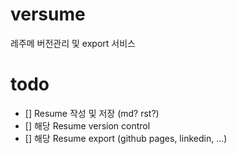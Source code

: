 # versume
레주메 버전관리 및 export 서비스

# todo
- [] Resume 작성 및 저장 (md? rst?)
- [] 해당 Resume version control
- [] 해당 Resume export (github pages, linkedin, ...)


